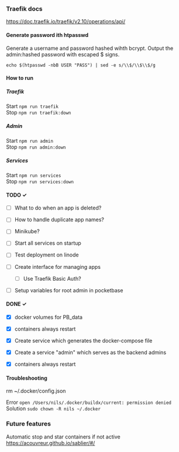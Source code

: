 ### Traefik docs
https://doc.traefik.io/traefik/v2.10/operations/api/


#### Generate password ith htpasswd
Generate a username and password hashed wihth bcrypt. Output the admin:hashed password with escaped $ signs.

`echo $(htpasswd -nbB USER "PASS") | sed -e s/\\$/\\$\\$/g`

#### How to run

##### Traefik
Start `npm run traefik`  
Stop  `npm run traefik:down`  

##### Admin
Start `npm run admin`  
Stop  `npm run admin:down`  

##### Services
Start `npm run services`  
Stop  `npm run services:down`  


#### TODO ✓
- [ ] What to do when an app is deleted?
- [ ] How to handle duplicate app names?
- [ ] Minikube?
- [ ] Start all services on startup  
- [ ] Test deployment on linode
- [ ] Create interface for managing apps
    - [ ] Use Traefik Basic Auth?
- [ ] Setup variables for root admin in pocketbase




#### DONE ✓
- [x] docker volumes for PB_data  
- [x] containers always restart  
- [x] Create service which generates the docker-compose file
- [x] Create a service "admin" which serves as the backend admins
- [x] containers always restart  




#### Troubleshooting
rm  ~/.docker/config.json

Error
`open /Users/nils/.docker/buildx/current: permission denied`
Solution `sudo chown -R nils ~/.docker`



### Future features

Automatic stop and star containers if not active
https://acouvreur.github.io/sablier/#/